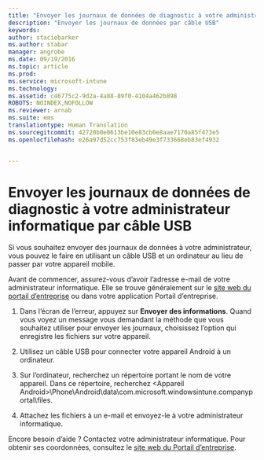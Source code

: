 ```yaml
---
title: "Envoyer les journaux de données de diagnostic à votre administrateur informatique par câble USB | Microsoft Intune"
description: "Envoyer les journaux de données par câble USB"
keywords: 
author: staciebarker
ms.author: stabar
manager: angrobe
ms.date: 09/19/2016
ms.topic: article
ms.prod: 
ms.service: microsoft-intune
ms.technology: 
ms.assetid: c46775c2-9d2a-4a88-89f0-4104a462b898
ROBOTS: NOINDEX,NOFOLLOW
ms.reviewer: arnab
ms.suite: ems
translationtype: Human Translation
ms.sourcegitcommit: 42720b0e0613be10e83cb0e8aae7170a85f473e5
ms.openlocfilehash: e26a97d52cc753f83eb49e3f733668eb83ef4932


---
```



# Envoyer les journaux de données de diagnostic à votre administrateur informatique par câble USB

Si vous souhaitez envoyer des journaux de données à votre administrateur, vous pouvez le faire en utilisant un câble USB et un ordinateur au lieu de passer par votre appareil mobile.

 Avant de commencer, assurez-vous d’avoir l’adresse e-mail de votre administrateur informatique. Elle se trouve généralement sur le [site web du portail d’entreprise](http://portal.manage.microsoft.com) ou dans votre application Portail d’entreprise.

1.  Dans l’écran de l’erreur, appuyez sur **Envoyer des informations**. Quand vous voyez un message vous demandant la méthode que vous souhaitez utiliser pour envoyer les journaux, choisissez l’option qui enregistre les fichiers sur votre appareil.

2.  Utilisez un câble USB pour connecter votre appareil Android à un ordinateur.

3.  Sur l’ordinateur, recherchez un répertoire portant le nom de votre appareil. Dans ce répertoire, recherchez &lt;Appareil Android&gt;\Phone\Android\data\com.microsoft.windowsintune.companyportal\files\.

4.  Attachez les fichiers à un e-mail et envoyez-le à votre administrateur informatique.

Encore besoin d’aide ? Contactez votre administrateur informatique. Pour obtenir ses coordonnées, consultez le [site web du Portail d’entreprise](http://portal.manage.microsoft.com).



<!--HONumber=Oct16_HO2-->


